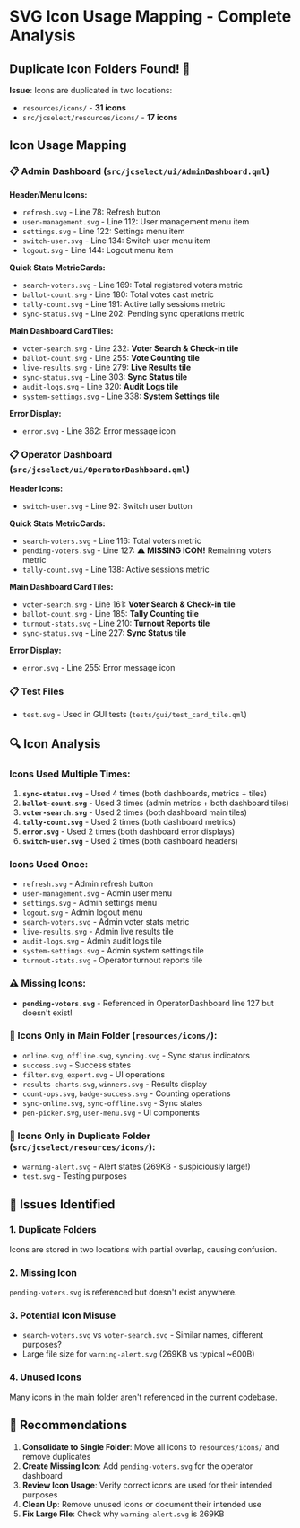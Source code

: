 # SVG Icon Usage Mapping - Complete Analysis

## Duplicate Icon Folders Found! 🚨

**Issue**: Icons are duplicated in two locations:
- `resources/icons/` - **31 icons**
- `src/jcselect/resources/icons/` - **17 icons**

## Icon Usage Mapping

### 📋 Admin Dashboard (`src/jcselect/ui/AdminDashboard.qml`)

**Header/Menu Icons:**
- `refresh.svg` - Line 78: Refresh button
- `user-management.svg` - Line 112: User management menu item
- `settings.svg` - Line 122: Settings menu item  
- `switch-user.svg` - Line 134: Switch user menu item
- `logout.svg` - Line 144: Logout menu item

**Quick Stats MetricCards:**
- `search-voters.svg` - Line 169: Total registered voters metric
- `ballot-count.svg` - Line 180: Total votes cast metric
- `tally-count.svg` - Line 191: Active tally sessions metric
- `sync-status.svg` - Line 202: Pending sync operations metric

**Main Dashboard CardTiles:**
- `voter-search.svg` - Line 232: **Voter Search & Check-in tile**
- `ballot-count.svg` - Line 255: **Vote Counting tile**
- `live-results.svg` - Line 279: **Live Results tile**
- `sync-status.svg` - Line 303: **Sync Status tile**
- `audit-logs.svg` - Line 320: **Audit Logs tile**
- `system-settings.svg` - Line 338: **System Settings tile**

**Error Display:**
- `error.svg` - Line 362: Error message icon

### 📋 Operator Dashboard (`src/jcselect/ui/OperatorDashboard.qml`)

**Header Icons:**
- `switch-user.svg` - Line 92: Switch user button

**Quick Stats MetricCards:**
- `search-voters.svg` - Line 116: Total voters metric
- `pending-voters.svg` - Line 127: **⚠️ MISSING ICON!** Remaining voters metric  
- `tally-count.svg` - Line 138: Active sessions metric

**Main Dashboard CardTiles:**
- `voter-search.svg` - Line 161: **Voter Search & Check-in tile**
- `ballot-count.svg` - Line 185: **Tally Counting tile**
- `turnout-stats.svg` - Line 210: **Turnout Reports tile**
- `sync-status.svg` - Line 227: **Sync Status tile**

**Error Display:**
- `error.svg` - Line 255: Error message icon

### 📋 Test Files
- `test.svg` - Used in GUI tests (`tests/gui/test_card_tile.qml`)

## 🔍 Icon Analysis

### Icons Used Multiple Times:
1. **`sync-status.svg`** - Used 4 times (both dashboards, metrics + tiles)
2. **`ballot-count.svg`** - Used 3 times (admin metrics + both dashboard tiles)
3. **`voter-search.svg`** - Used 2 times (both dashboard main tiles)
4. **`tally-count.svg`** - Used 2 times (both dashboard metrics)
5. **`error.svg`** - Used 2 times (both dashboard error displays)
6. **`switch-user.svg`** - Used 2 times (both dashboard headers)

### Icons Used Once:
- `refresh.svg` - Admin refresh button
- `user-management.svg` - Admin user menu
- `settings.svg` - Admin settings menu
- `logout.svg` - Admin logout menu
- `search-voters.svg` - Admin voter stats metric
- `live-results.svg` - Admin live results tile
- `audit-logs.svg` - Admin audit logs tile
- `system-settings.svg` - Admin system settings tile
- `turnout-stats.svg` - Operator turnout reports tile

### ⚠️ Missing Icons:
- **`pending-voters.svg`** - Referenced in OperatorDashboard line 127 but doesn't exist!

### 📁 Icons Only in Main Folder (`resources/icons/`):
- `online.svg`, `offline.svg`, `syncing.svg` - Sync status indicators
- `success.svg` - Success states
- `filter.svg`, `export.svg` - UI operations  
- `results-charts.svg`, `winners.svg` - Results display
- `count-ops.svg`, `badge-success.svg` - Counting operations
- `sync-online.svg`, `sync-offline.svg` - Sync states
- `pen-picker.svg`, `user-menu.svg` - UI components

### 📁 Icons Only in Duplicate Folder (`src/jcselect/resources/icons/`):
- `warning-alert.svg` - Alert states (269KB - suspiciously large!)
- `test.svg` - Testing purposes

## 🎯 Issues Identified

### 1. **Duplicate Folders**
Icons are stored in two locations with partial overlap, causing confusion.

### 2. **Missing Icon**
`pending-voters.svg` is referenced but doesn't exist anywhere.

### 3. **Potential Icon Misuse**
- `search-voters.svg` vs `voter-search.svg` - Similar names, different purposes?
- Large file size for `warning-alert.svg` (269KB vs typical ~600B)

### 4. **Unused Icons**
Many icons in the main folder aren't referenced in the current codebase.

## 📝 Recommendations

1. **Consolidate to Single Folder**: Move all icons to `resources/icons/` and remove duplicates
2. **Create Missing Icon**: Add `pending-voters.svg` for the operator dashboard
3. **Review Icon Usage**: Verify correct icons are used for their intended purposes
4. **Clean Up**: Remove unused icons or document their intended use
5. **Fix Large File**: Check why `warning-alert.svg` is 269KB 
